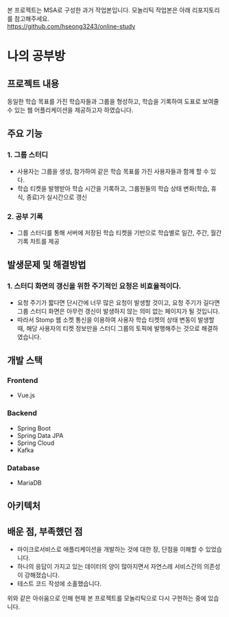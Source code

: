 
본 프로젝트는 MSA로 구성한 과거 작업본입니다. 모놀리틱 작업본은 아래 리포지토리를 참고해주세요.<br>
https://github.com/hseong3243/online-study



# 나의 공부방

## 프로젝트 내용

동일한 학습 목표를 가진 학습자들과 그룹을 형성하고, 학습을 기록하여 도표로 보여줄 수 있는 웹 어플리케이션을 제공하고자 하였습니다.

## 주요 기능

### 1. 그룹 스터디

- 사용자는 그룹을 생성, 참가하여 같은 학습 목표를 가진 사용자들과 함께 할 수 있다.<br>
- 학습 티켓을 발행받아 학습 시간을 기록하고, 그룹원들의 학습 상태 변화(학습, 휴식, 종료)가 실시간으로 갱신<br>


### 2. 공부 기록

- 그룹 스터디를 통해 서버에 저장된 학습 티켓을 기반으로 학습별로 일간, 주간, 월간 기록 차트를 제공


## 발생문제 및 해결방법

### 1. 스터디 화면의 갱신을 위한 주기적인 요청은 비효율적이다.

- 요청 주기가 짧다면 단시간에 너무 많은 요청이 발생할 것이고, 요청 주기가 길다면 그룹 스터디 화면은 아무런 갱신이 발생하지 않는 의미 없는 페이지가 될 것입니다.<br>
- 따라서 Stomp 웹 소켓 통신을 이용하여 사용자 학습 티켓의 상태 변동이 발생할 때, 해당 사용자의 티켓 정보만을 스터디 그룹의 토픽에 발행해주는 것으로 해결하였습니다.

## 개발 스택

### Frontend

- Vue.js

### Backend

- Spring Boot<br>
- Spring Data JPA<br>
- Spring Cloud<br>
- Kafka<br>

### Database

- MariaDB

## 아키텍처




## 배운 점, 부족했던 점


- 마이크로서비스로 애플리케이션을 개발하는 것에 대한 장, 단점을 이해할 수 있었습니다.<br>
- 하나의 응답이 가지고 있는 데이터의 양이 많아지면서 자연스레 서비스간의 의존성이 강해졌습니다.<br>
- 테스트 코드 작성에 소홀했습니다.<br>

위와 같은 아쉬움으로 인해 현재 본 프로젝트를 모놀리틱으로 다시 구현하는 중에 있습니다.
